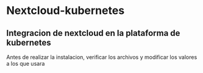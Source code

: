 # Nextcloud-kubernetes
Integracion de nextcloud en la plataforma de kubernetes
---
Antes de realizar la instalacion, verificar los archivos y modificar los valores a los que usara
